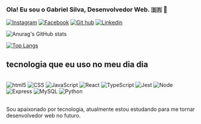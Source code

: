 ### Ola! Eu sou o Gabriel Silva, Desenvolvedor Web.  🇧🇷 🤝

[![Instagram](https://img.shields.io/badge/Instagram-E4405F?style=for-the-badge&logo=instagram&logoColor=white)](https://www.instagram.com/gabriel.silva2134/)
[![Facebook](https://img.shields.io/badge/Facebook-1877F2?style=for-the-badge&logo=facebook&logoColor=white)](https://www.facebook.com/profile.php?id=100012953852531)
[![Git hub](https://img.shields.io/badge/GitHub-100000?style=for-the-badge&logo=github&logoColor=white)](https://github.com/GabrielSilvaCosta)
[![Linkedin](https://img.shields.io/badge/LinkedIn-0077B5?style=for-the-badge&logo=linkedin&logoColor=white)](https://www.linkedin.com/in/gabriel-silva-775a06256)



![Anurag's GitHub stats](https://github-readme-stats.vercel.app/api?username=anuraghazra&show_icons=true&theme=radical)

[![Top Langs](https://github-readme-stats.vercel.app/api/top-langs/?username=GabrielSilvaCosta)](https://github.com/GabrielSilvaCosta/github-readme-stats)
 


## tecnologia que eu uso no meu dia dia

<br>
  
  <div>
  <img  alt="html5" src="https://img.shields.io/badge/HTML5-E34F26?style=for-the-badge&logo=html5&logoColor=white"/>
 <img  alt="CSS" src="https://img.shields.io/badge/CSS3-1572B6?style=for-the-badge&logo=css3&logoColor=white"/>
 <img  alt="JavaScript" src="https://img.shields.io/badge/JavaScript-F7DF1E?style=for-the-badge&logo=javascript&logoColor=black"/>
<img  alt="React" src="https://img.shields.io/badge/React-20232A?style=for-the-badge&logo=react&logoColor=61DAFB"/>
   <img  alt="TypeScript" src="https://img.shields.io/badge/TypeScript-007ACC?style=for-the-badge&logo=typescript&logoColor=white"/>
<img  alt="Jest" src="https://img.shields.io/badge/Jest-323330?style=for-the-badge&logo=Jest&logoColor=white"/>
   <img  alt="Node" src="https://img.shields.io/badge/Node.js-43853D?style=for-the-badge&logo=node.js&logoColor=white"/>
   <img  alt="Express" src="https://img.shields.io/badge/Express.js-404D59?style=for-the-badge"/>
    <img  alt="MySQL" src="https://img.shields.io/badge/MySQL-00000F?style=for-the-badge&logo=mysql&logoColor=white"/>
    <img  alt="Python" src="https://img.shields.io/badge/Python-3776AB?style=for-the-badge&logo=python&logoColor=white"/>
  </div><br>

  Sou apaixonado por tecnologia, atualmente estou estudando para me tornar desenvolvedor web no futuro.


